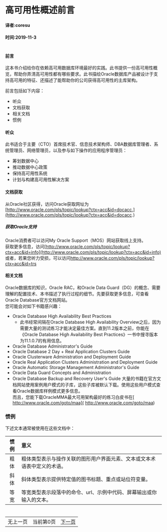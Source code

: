 # 高可用性概述前言   
#### 译者:coresu  
#### 时间:2019-11-3   
# 
#### 前言

这本书介绍给你在依赖高可用数据库环境最好的实践。此书提供一份高可用性概览，帮助你弄清高可用性都有哪些要求。此书描绘Oracle数据库产品被设计于支持高可用的特征、还描述了能帮助你的公司获得高可用性的主库架构。   

前言包括如下内容：   

* 听众  
* 文档获取  
* 相关文档   
* 惯例  

#### 听众   
此书适合于主要（CTO）首席技术官、信息技术架构师、DBA数据库管理者、系统管理员、网络管理员，以及参与如下操作的应用程序管理员：   

* 筹划数据中心   
* 推动数据中心政策
* 保持高可用性系统  
* 计划与构建高可用性解决方案


#### 文档获取  

从Oracle社区获得，访问Oracle获取网址为   
[http://www.oracle.com/pls/topic/lookup?ctx=acc&id=docacc.](http://www.oracle.com/pls/topic/lookup?ctx=acc&id=docacc.)

##### 获取Oracle支持  
Oracle消费者可以访问My Oracle Support（MOS）网站获取线上支持。  
获取更多信息，访问[http://www.oracle.com/pls/topic/lookup?ctx=acc&id=info](http://www.oracle.com/pls/topic/lookup?ctx=acc&id=info)  
或者，若果您听力受损，可以访问[http://www.oracle.com/pls/topic/lookup?ctx=acc&id=trs ](http://www.oracle.com/pls/topic/lookup?ctx=acc&id=trs )



#### 相关文档   

Oracle数据库的知识，Oracle RAC，和Oracle Data Guard（DG）的概念、需要理解的配置技术、本书描述了执行过程的细节。先要获取更多信息，可查看Oracle Database官方文档网站。  
您可能会对如下书籍感兴趣：  

* Oracle Database High Availability Best Practices  
    - 此书经常间隔在Oracle Database High Availability Overview之后，因为需要大量的测试练习才能决定最佳方案。直到11.2版本之前，你能在《Oracle Database High Availability Best Practices》一书中搜寻版本为11.1.0.7的有用信息。
* Oracle Database Administrator's Guide   
* Oracle Database 2 Day + Real Application Clusters Guide
* Oracle Clusterware Administration and Deployment Guide
* Oracle Real Application Clusters Administration and Deployment Guide
* Oracle Automatic Storage Management Administrator's Guide
* Oracle Data Guard Concepts and Administration
* Oracle Database Backup and Recovery User's Guide
大量的书籍在官方文档网站使用案例用户模式的子库，这些子库被默认下载。使用这些用户模式查看Oracle数据库样例模式更多信息。  
而且，您能下载OracleMMA最大可用架构最好的练习白皮书在[  http://www.oracle.com/goto/maa](  http://www.oracle.com/goto/maa)


### 惯例  

下述文本通常被使用在这些文档中：  

| 惯例 | 意义 | 
| :---: | :--- | 
| 粗体 | 粗体类型表示与操作关联的图形用户界面元素、文本或文本术语表中定义的术语。 | 
| 斜体 | 斜体类型表示提供特定值的图书标题、重点或站位符变量。 |   
| 等宽 | 等宽类型表示段落中的命令、url、示例中代码、屏幕输出或你输入的文本。 |  

#

|  |  |  |
| :---: | :---: | :---: |
| 无上一页 | 当前第0页 | [下一页](./Oracle高可用性p1.md) |


#







